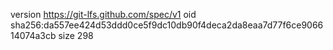 version https://git-lfs.github.com/spec/v1
oid sha256:da557ee424d53ddd0ce5f9dc10db90f4deca2da8eaa7d77f6ce906614074a3cb
size 298
